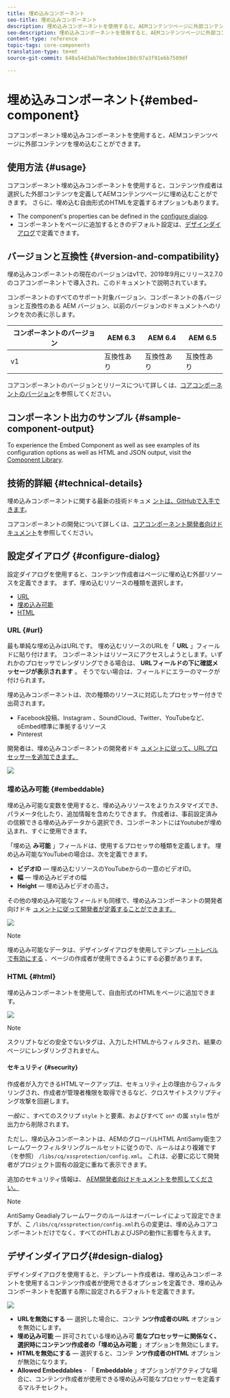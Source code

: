 ```yaml
---
title: 埋め込みコンポーネント
seo-title: 埋め込みコンポーネント
description: 埋め込みコンポーネントを使用すると、AEMコンテンツページに外部コンテンツを埋め込むことができます。
seo-description: 埋め込みコンポーネントを使用すると、AEMコンテンツページに外部コンテンツを埋め込むことができます。
content-type: reference
topic-tags: core-components
translation-type: tm+mt
source-git-commit: 648a54d3ab76ec9a9dee10dc97a3f91e6b7509df

---
```



# 埋め込みコンポーネント{#embed-component}

コアコンポーネント埋め込みコンポーネントを使用すると、AEMコンテンツページに外部コンテンツを埋め込むことができます。

## 使用方法 {#usage}

コアコンポーネント埋め込みコンポーネントを使用すると、コンテンツ作成者は選択した外部コンテンツを定義してAEMコンテンツページに埋め込むことができます。 さらに、埋め込む自由形式のHTMLを定義するオプションもあります。

* The component's properties can be defined in the [configure dialog](#configure-dialog).
* コンポーネントをページに追加するときのデフォルト設定は、[デザインダイアログ](#design-dialog)で定義できます。

## バージョンと互換性 {#version-and-compatibility}

埋め込みコンポーネントの現在のバージョンはv1で、2019年9月にリリース2.7.0のコアコンポーネントで導入され、このドキュメントで説明されています。

コンポーネントのすべてのサポート対象バージョン、コンポーネントの各バージョンと互換性のある AEM バージョン、以前のバージョンのドキュメントへのリンクを次の表に示します。

| コンポーネントのバージョン | AEM 6.3 | AEM 6.4 | AEM 6.5 |
|--- |--- |--- |---|
| v1 | 互換性あり | 互換性あり | 互換性あり |

コアコンポーネントのバージョンとリリースについて詳しくは、[コアコンポーネントのバージョン](versions.md)を参照してください。

## コンポーネント出力のサンプル {#sample-component-output}

To experience the Embed Component as well as see examples of its configuration options as well as HTML and JSON output, visit the [Component Library](http://opensource.adobe.com/aem-core-wcm-components/library/embed.html).

## 技術的詳細 {#technical-details}

埋め込みコンポーネントに関する最新の技術ドキュメ [ントは、GitHubで入手できます](https://github.com/adobe/aem-core-wcm-components/tree/master/content/src/content/jcr_root/apps/core/wcm/components/embed/v1/embed)。

コアコンポーネントの開発について詳しくは、[コアコンポーネント開発者向けドキュメント](developing.md)を参照してください。

## 設定ダイアログ {#configure-dialog}

設定ダイアログを使用すると、コンテンツ作成者はページに埋め込む外部リソースを定義できます。 まず、埋め込むリソースの種類を選択します。

* [URL](#url)
* [埋め込み可能](#embeddable)
* [HTML](#html)

### URL {#url}

最も単純な埋め込みはURLです。 埋め込むリソースのURLを「 **URL** 」フィールドに貼り付けます。 コンポーネントはリソースにアクセスしようとします。いずれかのプロセッサでレンダリングできる場合は、 **URLフィールドの下に確認メッセージが表示されます** 。 そうでない場合は、フィールドにエラーのマークが付けられます。

埋め込みコンポーネントは、次の種類のリソースに対応したプロセッサー付きで出荷されます。

* Facebook投稿、Instagram [](https://oembed.com/) 、SoundCloud、Twitter、YouTubeなど、oEmbed標準に準拠するリソース
* Pinterest

開発者は、埋め込みコンポーネントの開発者ドキ [ュメントに従って、URLプロセッサーを追加できます。](https://github.com/adobe/aem-core-wcm-components/tree/master/content/src/content/jcr_root/apps/core/wcm/components/embed/v1/embed#extending-the-embed-component)

![](assets/screen-shot-2019-09-25-10.08.29.png)

### 埋め込み可能 {#embeddable}

埋め込み可能な変数を使用すると、埋め込みリソースをよりカスタマイズでき、パラメータ化したり、追加情報を含めたりできます。 作成者は、事前設定済みの信頼できる埋め込みデータから選択でき、コンポーネントにはYoutubeが埋め込まれ、すぐに使用できます。

「埋め込 **み可能** 」フィールドは、使用するプロセッサの種類を定義します。 埋め込み可能なYouTubeの場合は、次を定義できます。

* **ビデオID** — 埋め込むリソースのYouTubeからの一意のビデオID。
* **幅** — 埋め込みビデオの幅
* **Height** — 埋め込みビデオの高さ。

その他の埋め込み可能なフィールドも同様で、埋め込みコンポーネントの開発者向けドキ [ュメントに従って開発者が定義することができます。](https://github.com/adobe/aem-core-wcm-components/tree/master/content/src/content/jcr_root/apps/core/wcm/components/embed/v1/embed#extending-the-embed-component)

![](assets/screen-shot-2019-09-25-10.15.00.png)

>[!NOTE]
>埋め込み可能なデータは、デザインダイアログを使用してテンプレ [ートレベルで有効にする](#design-dialog) 、ページの作成者が使用できるようにする必要があります。

### HTML {#html}

埋め込みコンポーネントを使用して、自由形式のHTMLをページに追加できます。

![](assets/screen-shot-2019-09-25-10.20.00.png)

>[!NOTE]
>スクリプトなどの安全でないタグは、入力したHTMLからフィルタされ、結果のページにレンダリングされません。

#### セキュリティ {#security}

作成者が入力できるHTMLマークアップは、セキュリティ上の理由からフィルタリングされ、作成者が管理者権限を取得できるなど、クロスサイトスクリプティング攻撃を回避します。

*一般に* 、すべてのスクリプ `style` トと要素、およびすべて `on*` の属 `style` 性が出力から削除されます。

ただし、埋め込みコンポーネントは、AEMのグローバルHTML AntiSamy衛生フレームワークフィルタリングルールセットに従うので、ルールはより複雑です（を参照） `/libs/cq/xssprotection/config.xml`。 これは、必要に応じて開発者がプロジェクト固有の設定に重ねて表示できます。

追加のセキュリティ情報は、 [AEM開発者向けドキュメントを参照してください。](https://helpx.adobe.com/experience-manager/6-5/sites/developing/using/security.html)

>[!NOTE]
>AntiSamy Geadialyフレームワークのルールはオーバーレイによって設定できますが、こ `/libs/cq/xssprotection/config.xml`れらの変更は、埋め込みコアコンポーネントだけでなく、すべてのHTLおよびJSPの動作に影響を与えます。

## デザインダイアログ{#design-dialog}

デザインダイアログを使用すると、テンプレート作成者は、埋め込みコンポーネントを使用するコンテンツ作成者が使用できるオプションを定義でき、埋め込みコンポーネントを配置する際に設定されるデフォルトを定義できます。

![](assets/screen-shot-2019-09-25-10.25.28.png)

* **URLを無効にする** — 選択した場合に、コンテ **ンツ作成者のURL** オプションを無効にします。
* **埋め込み可能** — 許可されている埋め込み可 **能なプロセッサーに関係なく、選択時にコンテンツ作成者の「埋め込み可能** 」オプションを無効にします。
* **HTMLを無効にする** — 選択すると、コンテ **ンツ作成者のHTML** オプションが無効になります。
* **Allowed Embeddables** - 「 **Embeddable** 」オプションがアクティブな場合に、コンテンツ作成者が使用できる埋め込み可能なプロセッサーを定義するマルチセレクト。
